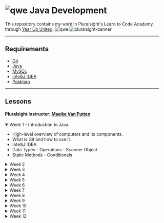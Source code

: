 #  ![qwe](https://skillicons.dev/icons?i=java) Java Development 

This repository contains my work in Pluralsight's Learn to Code Academy through [Year Up United](https://www.yearup.org/). ![qwe](https://www.yearup.org/sites/default/files/YUU_Fav_Icon_32x32_0.ico)
![pluralsight-banner](https://logowik.com/content/uploads/images/pluralsight7708.jpg)

---

## Requirements

- [Git](https://git-scm.com/downloads)
- [Java](https://www.oracle.com/th/java/technologies/downloads/)
- [MySQL](https://dev.mysql.com/downloads/workbench/)
- [IntelliJ IDEA](https://www.jetbrains.com/idea/download/)
- [Postman](https://www.postman.com/downloads/)

---

## Lessons
#### Pluralsight Instructor: [Maaike Van Putten](https://nl.linkedin.com/in/maaikevanputten)

<section>
  <details open>
    <summary>
      Week 1 - Introduction to Java
    </summary>
      <ul>
        <li>High-level overview of computers and its components.</li>
        <li>What is Git and how to use it.</li>
        <li>IntelliJ IDEA</li>
        <li>Data Types - Operations - Scanner Object</li>
        <li>Static Methods - Conditionals </li>
      </ul>
  </details>
  
  <details>
    <summary>
       Week 2
    </summary>
    <ul>
    <li>First workbook</li>
    <li>Strings</li>
    </ul>
  </details>
  
  <details>
    <summary>Week 3</summary>
  </details>
  
  <details>
    <summary>Week 4</summary>
  </details>
  
  <details>
    <summary>Week 5</summary>
  </details>
  
  <details>
    <summary>Week 6</summary>
  </details>
  <details>
    <summary>Week 7</summary>
  </details>
  
  <details>
    <summary>Week 8</summary>
  </details>
  
  <details>
    <summary>Week 9</summary>
  </details>
  
  <details>
    <summary>Week 10</summary>
  </details>
  
  <details>
    <summary>Week 11</summary>
  </details>
  
  <details>
    <summary>Week 12</summary>
  </details>

  
</section>
